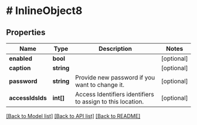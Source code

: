 # # InlineObject8

## Properties

Name | Type | Description | Notes
------------ | ------------- | ------------- | -------------
**enabled** | **bool** |  | [optional]
**caption** | **string** |  | [optional]
**password** | **string** | Provide new password if you want to change it. | [optional]
**accessIdsIds** | **int[]** | Access Identifiers identifiers to assign to this location. | [optional]

[[Back to Model list]](../../README.md#models) [[Back to API list]](../../README.md#endpoints) [[Back to README]](../../README.md)
